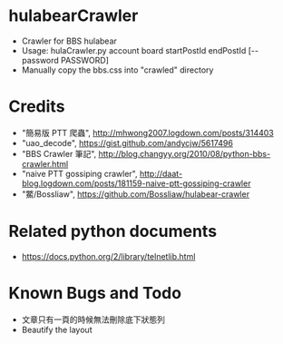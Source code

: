 # hulabearCrawler
- Crawler for BBS hulabear
- Usage: hulaCrawler.py account board startPostId endPostId [--password PASSWORD]
- Manually copy the bbs.css into "crawled" directory

# Credits
- "簡易版 PTT 爬蟲", http://mhwong2007.logdown.com/posts/314403
- "uao_decode", https://gist.github.com/andycjw/5617496
- "BBS Crawler 筆記", http://blog.changyy.org/2010/08/python-bbs-crawler.html
- "naive PTT gossiping crawler", http://daat-blog.logdown.com/posts/181159-naive-ptt-gossiping-crawler
- "鱉/Bossliaw", https://github.com/Bossliaw/hulabear-crawler

# Related python documents
- https://docs.python.org/2/library/telnetlib.html

# Known Bugs and Todo
- 文章只有一頁的時候無法刪除底下狀態列
- Beautify the layout
